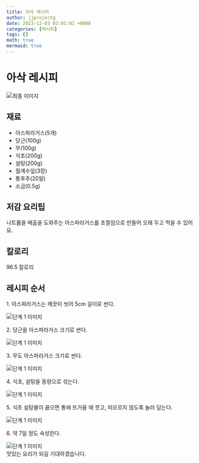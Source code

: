 ```yaml
---
title: 아삭 레시피
author: jjprojectg
date: 2023-12-03 03:01:01 +0000
categories: [레시피]
tags: []
math: true
mermaid: true
---
```

<meta name="og:type" content="website"/>
<meta charset="UTF-8"/>
<div class="header">
  <h1>아삭 레시피</h1>
</div>

<div class="container my-4">
  <div class="row">
    <div class="col-12 col-md-6">
      <div class="recipe-image">
        <img src="http://www.foodsafetykorea.go.kr/uploadimg/cook/10_00569_2.png" class="step-image" alt="최종 이미지"/>
      </div>
    </div>
    <div class="col-12 col-md-6">
      <div class="ingredients">
        <h2>재료</h2>
        <ul class="card">
          <li> 아스파라거스(5개) </li>
          <li>  당근(100g) </li>
          <li>  무(100g) </li>
          <li>  식초(200g) </li>
          <li> 설탕(200g) </li>
          <li>  월계수잎(3장) </li>
          <li>  통후추(20알) </li>
          <li>  소금(0.5g) </li>
</ul>
      </div>
    </div>
    <div class="col-12 col-md-6">
      <div class="ingredients">
        <h2>저감 요리팁</h2>
        <div class="card"> 
          <p>
            나트륨을 배출을 도와주는 아스파라거스를 초절임으로 만들어 오래 두고 먹을 수 있어요.
          </p>
        </div>
      </div>
      <div class="ingredients">
        <h2>칼로리</h2>
        <div class="card"> 
          <p>
            96.5 칼로리
          </p>
        </div>
      </div>
    </div>
  </div>

  <h2 class="my-4">레시피 순서</h2>
  <div class="card recipe-card">
    <div class="card-body recipe-step">
      <p class="card-text step-description">1. 아스파라거스는 깨끗이 씻어 5cm
길이로 썬다.</p>
      <img src="http://www.foodsafetykorea.go.kr/uploadimg/cook/20_00569_1.png" alt="단계 1 이미지" class="step-image"/>
    </div>
  </div>
  <div class="card recipe-card">
    <div class="card-body recipe-step">
      <p class="card-text step-description">2. 당근을 아스파라거스 크기로 썬다.</p>
      <img src="http://www.foodsafetykorea.go.kr/uploadimg/cook/20_00569_2.png" alt="단계 1 이미지" class="step-image"/>
    </div>
  </div>
  <div class="card recipe-card">
    <div class="card-body recipe-step">
      <p class="card-text step-description">3. 무도 아스파라거스 크기로 썬다.</p>
      <img src="http://www.foodsafetykorea.go.kr/uploadimg/cook/20_00569_3.png" alt="단계 1 이미지" class="step-image"/>
    </div>
  </div>
  <div class="card recipe-card">
    <div class="card-body recipe-step">
      <p class="card-text step-description">4. 식초, 설탕을 동량으로 섞는다.</p>
      <img src="http://www.foodsafetykorea.go.kr/uploadimg/cook/20_00569_4.png" alt="단계 1 이미지" class="step-image"/>
    </div>
  </div>
  <div class="card recipe-card">
    <div class="card-body recipe-step">
      <p class="card-text step-description">5. 식초 설탕물이 끓으면 통에 뜨거울 때
붓고, 떠오르지 않도록 눌러 담는다.</p>
      <img src="http://www.foodsafetykorea.go.kr/uploadimg/cook/20_00569_5.png" alt="단계 1 이미지" class="step-image"/>
    </div>
  </div>
  <div class="card recipe-card">
    <div class="card-body recipe-step">
      <p class="card-text step-description">6. 약 7일 정도 숙성한다.</p>
      <img src="http://www.foodsafetykorea.go.kr/uploadimg/cook/20_00569_6.png" alt="단계 1 이미지" class="step-image"/>
    </div>
  </div>

</div>
맛있는 요리가 되길 기대하겠습니다.

